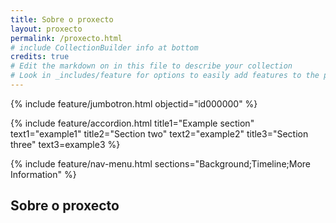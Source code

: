 ```yaml
---
title: Sobre o proxecto
layout: proxecto
permalink: /proxecto.html
# include CollectionBuilder info at bottom
credits: true
# Edit the markdown on in this file to describe your collection
# Look in _includes/feature for options to easily add features to the page
---
```


{% include feature/jumbotron.html objectid="id000000" %}

{% include feature/accordion.html title1="Example section" text1="example1" title2="Section two" text2="example2" title3="Section three" text3=example3 %}

{% include feature/nav-menu.html sections="Background;Timeline;More Information" %}

## Sobre o proxecto

